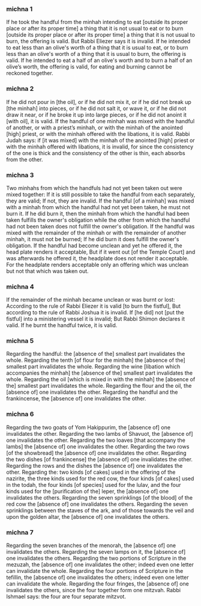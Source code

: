 
### michna 1
If he took the handful from the minhah intending to eat [outside its proper place or after its proper time] a thing that it is not usual to eat or to burn [outside its proper place or after its proper time] a thing that it is not usual to burn, the offering is valid. But Rabbi Eliezer says it is invalid. If he intended to eat less than an olive's worth of a thing that it is usual to eat, or to burn less than an olive's worth of a thing that it is usual to burn, the offering is valid. If he intended to eat a half of an olive's worth and to burn a half of an olive’s worth, the offering is valid, for eating and burning cannot be reckoned together.

### michna 2
If he did not pour in [the oil], or if he did not mix it, or if he did not break up [the minhah] into pieces, or if he did not salt it, or wave it, or if he did not draw it near, or if he broke it up into large pieces, or if he did not anoint it [with oil], it is valid. If the handful of one minhah was mixed with the handful of another, or with a priest’s minhah, or with the minhah of the anointed [high] priest, or with the minhah offered with the libations, it is valid. Rabbi Judah says: if [it was mixed] with the minhah of the anointed [high] priest or with the minhah offered with libations, it is invalid, for since the consistency of the one is thick and the consistency of the other is thin, each absorbs from the other.

### michna 3
Two minhahs from which the handfuls had not yet been taken out were mixed together: If it is still possible to take the handful from each separately, they are valid; If not, they are invalid. If the handful [of a minhah] was mixed with a minhah from which the handful had not yet been taken, he must not burn it. If he did burn it, then the minhah from which the handful had been taken fulfills the owner's obligation while the other from which the handful had not been taken does not fulfill the owner's obligation. If the handful was mixed with the remainder of the minhah or with the remainder of another minhah, it must not be burned; If he did burn it does fulfill the owner's obligation. If the handful had become unclean and yet he offered it, the head plate renders it acceptable, But if it went out [of the Temple Court] and was afterwards he offered it, the headplate does not render it acceptable. For the headplate renders acceptable only an offering which was unclean but not that which was taken out.

### michna 4
If the remainder of the minhah became unclean or was burnt or lost: According to the rule of Rabbi Eliezer it is valid [to burn the fistful], But according to the rule of Rabbi Joshua it is invalid. If [he did] not [put the fistful] into a ministering vessel it is invalid; But Rabbi Shimon declares it valid. If he burnt the handful twice, it is valid.

### michna 5
Regarding the handful: the [absence of the] smallest part invalidates the whole. Regarding the tenth [of flour for the minhah] the [absence of the] smallest part invalidates the whole. Regarding the wine [libation which accompanies the minhah] the [absence of the] smallest part invalidates the whole. Regarding the oil [which is mixed in with the minhah] the [absence of the] smallest part invalidates the whole. Regarding the flour and the oil, the [absence of] one invalidates the other. Regarding the handful and the frankincense, the [absence of] one invalidates the other.

### michna 6
Regarding the two goats of Yom Hakippurim, the [absence of] one invalidates the other. Regarding the two lambs of Shavuot, the [absence of] one invalidates the other. Regarding the two loaves [that accompany the lambs] the [absence of] one invalidates the other. Regarding the two rows [of the showbread] the [absence of] one invalidates the other. Regarding the two dishes [of frankincense] the [absence of] one invalidates the other. Regarding the rows and the dishes the [absence of] one invalidates the other. Regarding the: two kinds [of cakes] used in the offering of the nazirite, the three kinds used for the red cow, the four kinds [of cakes] used in the todah, the four kinds [of species] used for the lulav, and the four kinds used for the [purification of the] leper, the [absence of] one invalidates the others. Regarding the seven sprinklings [of the blood] of the red cow the [absence of] one invalidates the others. Regarding the seven sprinklings between the staves of the ark, and of those towards the veil and upon the golden altar, the [absence of] one invalidates the others.

### michna 7
Regarding the seven branches of the menorah, the [absence of] one invalidates the others. Regarding the seven lamps on it, the [absence of] one invalidates the others. Regarding the two portions of Scripture in the mezuzah, the [absence of] one invalidates the other; indeed even one letter can invalidate the whole. Regarding the four portions of Scripture in the tefillin, the [absence of] one invalidates the others; indeed even one letter can invalidate the whole. Regarding the four fringes, the [absence of] one invalidates the others, since the four together form one mitzvah. Rabbi Ishmael says: the four are four separate mitzvot.
